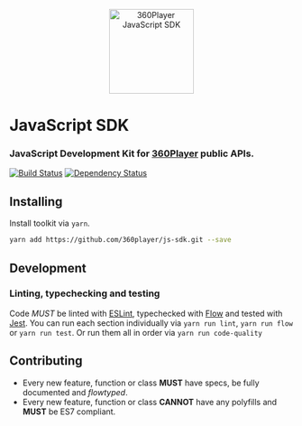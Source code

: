 <p align="center">
	<img src="https://rawgit.com/360player/js-sdk/new-api/js-sdk__logotype.svg" width="150" height="150" alt="360Player JavaScript SDK" />
</p>

# JavaScript SDK

### JavaScript Development Kit for [360Player](https://360player.com/) public APIs.

[![Build Status][build-status-badge]][build-status-url]
[![Dependency Status][dependency-status-badge]][dependency-status-url]

## Installing

Install toolkit via `yarn`.
```sh
yarn add https://github.com/360player/js-sdk.git --save
```

## Development

### Linting, typechecking and testing

Code *MUST* be linted with [ESLint](https://eslint.org/), typechecked with [Flow](https://flowtype.org/) and tested with [Jest](https://facebook.github.io/jest/).
You can run each section individually via `yarn run lint`, `yarn run flow` or `yarn run test`. Or run them all in order via `yarn run code-quality`

## Contributing

- Every new feature, function or class **MUST** have specs, be fully documented and _flowtyped_.
- Every new feature, function or class **CANNOT** have any polyfills and **MUST** be ES7 compliant.

[build-status-badge]: https://img.shields.io/travis/360player/js-sdk.svg?style=flat
[build-status-url]: https://travis-ci.org/360player/js-sdk
[dependency-status-badge]: https://david-dm.org/360player/js-sdk/dev-status.svg
[dependency-status-url]: https://david-dm.org/360player/js-sdk#info=devDependencies
